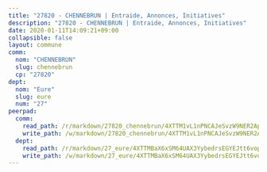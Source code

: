 ```yaml
---
title: "27820 - CHENNEBRUN | Entraide, Annonces, Initiatives"
description: "27820 - CHENNEBRUN | Entraide, Annonces, Initiatives"
date: 2020-01-11T14:09:21+09:00
collapsible: false
layout: commune
comm:
  nom: "CHENNEBRUN"
  slug: chennebrun
  cp: "27820"
dept:
  nom: "Eure"
  slug: eure
  num: "27"
peerpad:
  comm:
    read_path: /r/markdown/27820_chennebrun/4XTTM1vL1nPNCAJeSvzW9NER2ApcNKRr6Ge5w7vVfK9x39dgV
    write_path: /w/markdown/27820_chennebrun/4XTTM1vL1nPNCAJeSvzW9NER2ApcNKRr6Ge5w7vVfK9x39dgV-K3TgUmffbgYEBmUadCvJHQqbsUUX27tmGkTiUUsZ6Bmucvq4PvzJAd2V5WHtdnRbkDY8o41HrvBWfH5b4hh87QWJKvkrcKDJMzRjMqkGpVHAFmiA984h7WePdEqfiPjDFe2tMFW9
  dept:
    read_path: /r/markdown/27_eure/4XTTMBaX6xSM64UAX3YybedrsEGYEJtt6vopdQsPEFtGijgwg
    write_path: /w/markdown/27_eure/4XTTMBaX6xSM64UAX3YybedrsEGYEJtt6vopdQsPEFtGijgwg-K3TgUmjy61Gu7ZFzjoVmiacXP2Rc4pq6sxVCYUX3mFQZWQw9yCKsEoAMagtuW4jJTYhK96DsWW4cPmZLagvQNZ34BscGcu4btrtJibt18c1mpqofaWe6Q3RartDiuMTjY7NrsH4r
---
```


